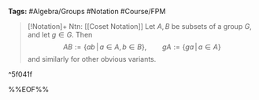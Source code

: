 **Tags:** #Algebra/Groups #Notation #Course/FPM 

> [!Notation]+ Ntn: [[Coset Notation]]
> Let $A,B$ be subsets of a group $G$, and let $g\in G$. Then
> $$AB:=\{ab \,|\, a\in A, b\in B\}, \qquad gA := \{ga\,|\,a\in A\}$$
> and similarly for other obvious variants.

^5f041f

%%EOF%%